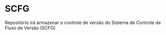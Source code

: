 # SCFG
Repositório irá armazenar o controle de versão do Sistema de Controle de Fluxo de Versão (SCFG)
